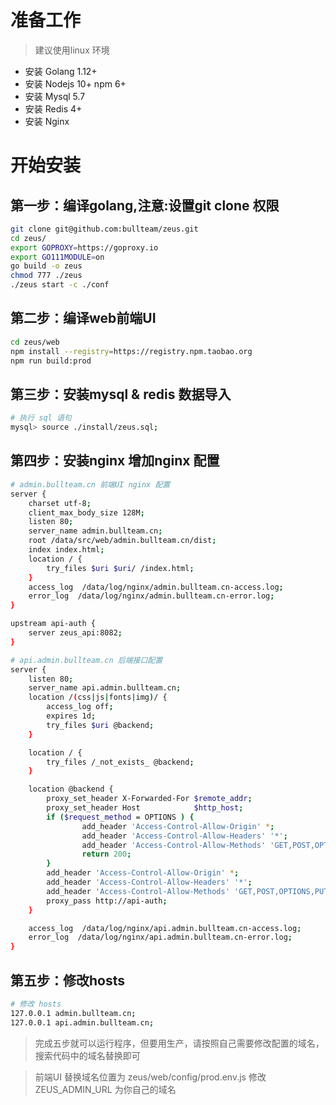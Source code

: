 # 准备工作
> 建议使用linux 环境
- 安装 Golang 1.12+
- 安装 Nodejs 10+ npm 6+
- 安装 Mysql 5.7
- 安装 Redis 4+
- 安装 Nginx 
# 开始安装
##  第一步：编译golang,注意:设置git clone 权限
```bash
git clone git@github.com:bullteam/zeus.git
cd zeus/
export GOPROXY=https://goproxy.io
export GO111MODULE=on
go build -o zeus
chmod 777 ./zeus
./zeus start -c ./conf
```
##  第二步：编译web前端UI
```bash
cd zeus/web
npm install --registry=https://registry.npm.taobao.org
npm run build:prod
```

##  第三步：安装mysql & redis 数据导入

```bash
# 执行 sql 语句
mysql> source ./install/zeus.sql;
```
##  第四步：安装nginx 增加nginx 配置 
```bash
# admin.bullteam.cn 前端UI nginx 配置
server {
    charset utf-8;
    client_max_body_size 128M;
    listen 80;
    server_name admin.bullteam.cn;
    root /data/src/web/admin.bullteam.cn/dist;
    index index.html;
    location / {
        try_files $uri $uri/ /index.html;
    }
    access_log  /data/log/nginx/admin.bullteam.cn-access.log;
    error_log  /data/log/nginx/admin.bullteam.cn-error.log;
}

upstream api-auth {
    server zeus_api:8082;
}

# api.admin.bullteam.cn 后端接口配置
server {
    listen 80;
    server_name api.admin.bullteam.cn;
    location /(css|js|fonts|img)/ {
        access_log off;
        expires 1d;
        try_files $uri @backend;
    }

    location / {
        try_files /_not_exists_ @backend;
    }

    location @backend {
        proxy_set_header X-Forwarded-For $remote_addr;
        proxy_set_header Host            $http_host;
        if ($request_method = OPTIONS ) {
                add_header 'Access-Control-Allow-Origin' *;
                add_header 'Access-Control-Allow-Headers' '*';
                add_header 'Access-Control-Allow-Methods' 'GET,POST,OPTIONS,PUT,DEL';
                return 200;
        }
        add_header 'Access-Control-Allow-Origin' *;
        add_header 'Access-Control-Allow-Headers' '*';
        add_header 'Access-Control-Allow-Methods' 'GET,POST,OPTIONS,PUT,DEL';
        proxy_pass http://api-auth;
    }

    access_log  /data/log/nginx/api.admin.bullteam.cn-access.log;
    error_log  /data/log/nginx/api.admin.bullteam.cn-error.log;
}


```

## 第五步：修改hosts
``` bash
# 修改 hosts
127.0.0.1 admin.bullteam.cn;
127.0.0.1 api.admin.bullteam.cn;
```
> 完成五步就可以运行程序，但要用生产，请按照自己需要修改配置的域名，搜索代码中的域名替换即可

> 前端UI 替换域名位置为 zeus/web/config/prod.env.js 修改 ZEUS_ADMIN_URL 为你自己的域名
